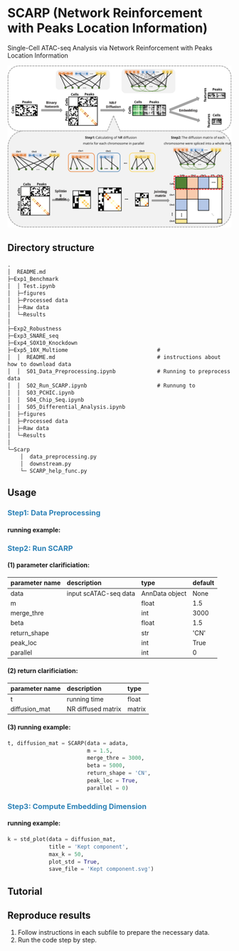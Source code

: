 # SCARP (Network Reinforcement with Peaks Location Information)

Single-Cell ATAC-seq Analysis via Network Reinforcement with Peaks Location Information

![pipeline](docs/pipeline.svg)




## Directory structure
```
.
│  README.md
├─Exp1_Benchmark
│  │ Test.ipynb    
│  ├─figures   
│  ├─Processed data     
│  ├─Raw data     
│  └─Results
│          
├─Exp2_Robustness
├─Exp3_SNARE_seq
├─Exp4_SOX10_Knockdown
├─Exp5_10X_Multiome                            # 
│  │  README.md                                # instructions about how to download data
│  │  S01_Data_Preprocessing.ipynb             # Running to preprocess data
│  │  S02_Run_SCARP.ipynb                      # Runnung to 
│  │  S03_PCHIC.ipynb
│  │  S04_Chip_Seq.ipynb
│  │  S05_Differential_Analysis.ipynb    
│  ├─figures  
│  ├─Processed data     
│  ├─Raw data     
│  └─Results
│          
└─Scarp
    │  data_preprocessing.py
    │  downstream.py 
    └─ SCARP_help_func.py     

```




## Usage
### <font color=#2D82B7>Step1: Data Preprocessing</font>
#### running example:

### <font color=#2D82B7>Step2: Run SCARP</font>
#### (1) parameter clarificiation:
| parameter name | description           | type           | default |
| :------------- | :-------------------- | :------------- | :------ |
| data           | input scATAC-seq data | AnnData object | None    |
| m              |                       | float          | 1.5     |
| merge_thre     |                       | int            | 3000    |
| beta           |                       | float          | 1.5     |
| return_shape   |                       | str            | 'CN'    |
| peak_loc       |                       | int            | True    |
| parallel       |                       | int            | 0       |

  
#### (2) return clarificiation:
| parameter name | description        | type   |
| :------------- | :----------------- | :----- |
| t              | running time       | float  |
| diffusion_mat  | NR diffused matrix | matrix |


#### (3) running example:
```python
t, diffusion_mat = SCARP(data = adata,
                         m = 1.5,
                         merge_thre = 3000,
                         beta = 5000,
                         return_shape = 'CN',
                         peak_loc = True,
                         parallel = 0)
```

### <font color=#2D82B7>Step3: Compute Embedding Dimension</font>
#### running example:
```python
k = std_plot(data = diffusion_mat,
             title = 'Kept component',
             max_k = 50,
             plot_std = True,
             save_file = 'Kept component.svg')
```




## Tutorial






## Reproduce results
1. Follow instructions in each subfile to prepare the necessary data.
2. Run the code step by step.